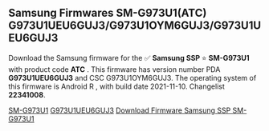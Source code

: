 <h2>Samsung Firmwares SM-G973U1(ATC) G973U1UEU6GUJ3/G973U1OYM6GUJ3/G973U1UEU6GUJ3</h2>
Download the Samsung firmware for the ✅ <strong>Samsung SSP </strong> ⭐ <strong>SM-G973U1</strong> with product code <strong>ATC</strong> . This firmware has version number PDA <strong>G973U1UEU6GUJ3</strong> and CSC G973U1OYM6GUJ3. The operating system of this firmware is Android R , with build date 2021-11-10. Changelist <strong>22341008</strong>.


[SM-G973U1](https://samfirm.shop/samsung/model/SM-G973U1)
[G973U1UEU6GUJ3](https://samfirm.shop/samsung/pda/G973U1UEU6GUJ3)
[Download Firmware Samsung SSP SM-G973U1](https://samfirm.shop/samsung/firmware/476184)
